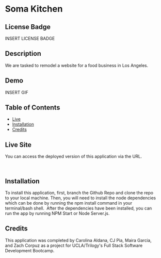 # Soma Kitchen


## License Badge

INSERT LICENSE BADGE

## Description

We are tasked to remodel a website for a food business in Los Angeles.


## Demo

INSERT GIF


## Table of Contents
* [Live](#Live)
* [Installation](#Installation)
* [Credits](#Credits)


## Live Site
You can access the deployed version of this application via the URL.

​
## Installation
To install this application, first, branch the Github Repo and clone the repo to your local machine. Then, you will need to install the node dependencies which can be done by running the npm install command in your terminal/bash shell.
​
After the dependencies have been installed, you can run the app by running NPM Start or Node Server.js.


## Credits
This application was completed by Carolina Aldana, CJ Pia, Maira Garcia, and Zach Corpuz as a project for UCLA/Trilogy's Full Stack Software Development Bootcamp.